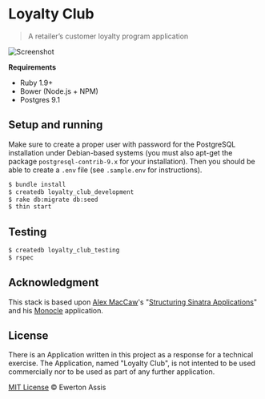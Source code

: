 # Loyalty Club

> A retailer’s customer loyalty program application

![Screenshot](http://earaujoassis.github.io/loyalty-club/screenshot.png)

**Requirements**

 * Ruby 1.9+
 * Bower (Node.js + NPM)
 * Postgres 9.1

## Setup and running

Make sure to create a proper user with password for the PostgreSQL installation under Debian-based systems
(you must also apt-get the package `postgresql-contrib-9.x` for your installation). Then you should be
able to create a `.env` file (see `.sample.env` for instructions).

  ```sh
  $ bundle install
  $ createdb loyalty_club_development
  $ rake db:migrate db:seed
  $ thin start
  ```

## Testing

  ```sh
  $ createdb loyalty_club_testing
  $ rspec
  ```

## Acknowledgment

This stack is based upon [Alex MacCaw](https://twitter.com/maccaw)'s "[Structuring Sinatra Applications](http://blog.sourcing.io/structuring-sinatra)"
and his [Monocle](https://github.com/maccman/monocle) application.

## License

There is an Application written in this project as a response for a technical exercise. The Application,
named "Loyalty Club", is not intented to be used commercially nor to be used as part of any further
application.

[MIT License](http://ewerton-araujo.mit-license.org/) &copy; Ewerton Assis
